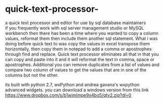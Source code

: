 # quick-text-processor-
a quick text processor and editor for use by sql database maintainers  
if you frequently work with sql server management studio or MySQL workbench then there has been a time where you wanted to copy a column values, reformat them then include them another sql statement. What i was doing before quick text to was copy the values in excel transpose them horizontally, then copy them in notepad to add a comma or apostrophes through find and replace. Quick text processor eliminates all that in that you can copy and paste into it and it will reformat the text in comma, space or apostrophes. Additional you can remove duplicates from a list of values and compare two column of values to get the values that are in one of the columns but not the other.

its built with python 2.7, wxPython and andrea gavana's wxpython advanced widgets.
you can download a windows version from this link https://www.dropbox.com/s/b1wimlmpe9x4bo5/qtv2.zip?dl=0
